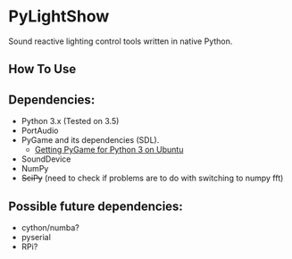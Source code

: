 # PyLightShow
Sound reactive lighting control tools written in native Python.

## How To Use

## Dependencies:
- Python 3.x (Tested on 3.5)
- PortAudio
- PyGame and its dependencies (SDL).
    - [Getting PyGame for Python 3 on Ubuntu](http://www.pygame.org/wiki/CompileUbuntu?parent=Compilation)
- SoundDevice
- NumPy
- ~~SciPy~~ (need to check if problems are to do with switching to numpy fft)

## Possible future dependencies:
- cython/numba?
- pyserial
- RPi?